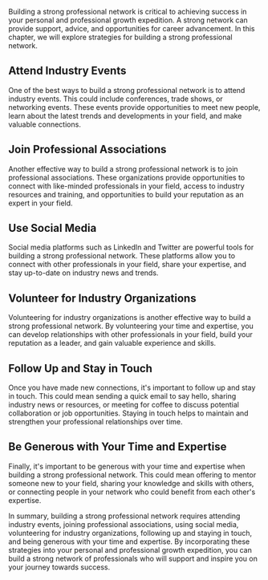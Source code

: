
Building a strong professional network is critical to achieving success in your personal and professional growth expedition. A strong network can provide support, advice, and opportunities for career advancement. In this chapter, we will explore strategies for building a strong professional network.

Attend Industry Events
----------------------

One of the best ways to build a strong professional network is to attend industry events. This could include conferences, trade shows, or networking events. These events provide opportunities to meet new people, learn about the latest trends and developments in your field, and make valuable connections.

Join Professional Associations
------------------------------

Another effective way to build a strong professional network is to join professional associations. These organizations provide opportunities to connect with like-minded professionals in your field, access to industry resources and training, and opportunities to build your reputation as an expert in your field.

Use Social Media
----------------

Social media platforms such as LinkedIn and Twitter are powerful tools for building a strong professional network. These platforms allow you to connect with other professionals in your field, share your expertise, and stay up-to-date on industry news and trends.

Volunteer for Industry Organizations
------------------------------------

Volunteering for industry organizations is another effective way to build a strong professional network. By volunteering your time and expertise, you can develop relationships with other professionals in your field, build your reputation as a leader, and gain valuable experience and skills.

Follow Up and Stay in Touch
---------------------------

Once you have made new connections, it's important to follow up and stay in touch. This could mean sending a quick email to say hello, sharing industry news or resources, or meeting for coffee to discuss potential collaboration or job opportunities. Staying in touch helps to maintain and strengthen your professional relationships over time.

Be Generous with Your Time and Expertise
----------------------------------------

Finally, it's important to be generous with your time and expertise when building a strong professional network. This could mean offering to mentor someone new to your field, sharing your knowledge and skills with others, or connecting people in your network who could benefit from each other's expertise.

In summary, building a strong professional network requires attending industry events, joining professional associations, using social media, volunteering for industry organizations, following up and staying in touch, and being generous with your time and expertise. By incorporating these strategies into your personal and professional growth expedition, you can build a strong network of professionals who will support and inspire you on your journey towards success.
